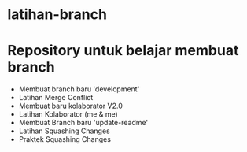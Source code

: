# latihan-branch
Repository untuk belajar membuat branch
==
- Membuat branch baru 'development'
- Latihan Merge Conflict
- Membuat baru kolaborator V2.0
- Latihan Kolaborator (me & me)
- Membuat Branch baru 'update-readme'
- Latihan Squashing Changes
- Praktek Squashing Changes
